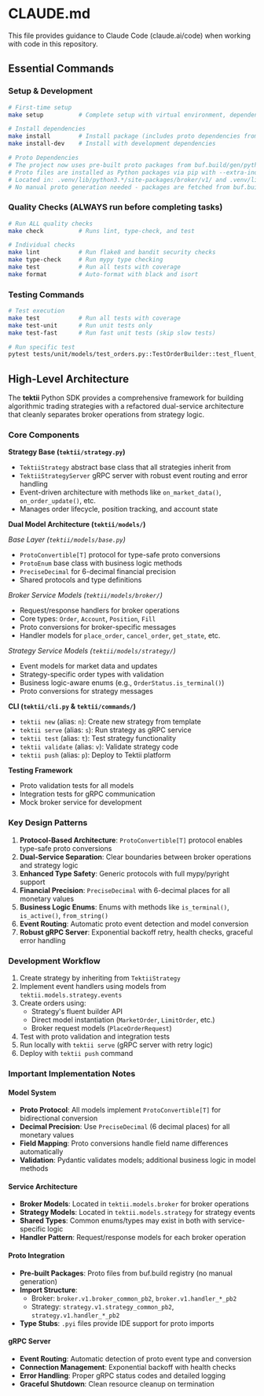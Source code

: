 # CLAUDE.md

This file provides guidance to Claude Code (claude.ai/code) when working with code in this repository.

## Essential Commands

### Setup & Development
```bash
# First-time setup
make setup          # Complete setup with virtual environment, dependencies, and proto generation

# Install dependencies
make install        # Install package (includes proto dependencies from buf.build)
make install-dev    # Install with development dependencies

# Proto Dependencies
# The project now uses pre-built proto packages from buf.build/gen/python
# Proto files are installed as Python packages via pip with --extra-index-url https://buf.build/gen/python
# Located in: .venv/lib/python3.*/site-packages/broker/v1/ and .venv/lib/python3.*/site-packages/strategy/v1/
# No manual proto generation needed - packages are fetched from buf.build registry
```

### Quality Checks (ALWAYS run before completing tasks)
```bash
# Run ALL quality checks
make check          # Runs lint, type-check, and test

# Individual checks
make lint           # Run flake8 and bandit security checks
make type-check     # Run mypy type checking
make test           # Run all tests with coverage
make format         # Auto-format with black and isort
```

### Testing Commands
```bash
# Test execution
make test           # Run all tests with coverage
make test-unit      # Run unit tests only
make test-fast      # Run fast unit tests (skip slow tests)

# Run specific test
pytest tests/unit/models/test_orders.py::TestOrderBuilder::test_fluent_api -xvs
```

## High-Level Architecture

The **tektii** Python SDK provides a comprehensive framework for building algorithmic trading strategies with a refactored dual-service architecture that cleanly separates broker operations from strategy logic.

### Core Components

**Strategy Base (`tektii/strategy.py`)**
- `TektiiStrategy` abstract base class that all strategies inherit from
- `TektiiStrategyServer` gRPC server with robust event routing and error handling
- Event-driven architecture with methods like `on_market_data()`, `on_order_update()`, etc.
- Manages order lifecycle, position tracking, and account state

**Dual Model Architecture (`tektii/models/`)**

*Base Layer (`tektii/models/base.py`)*
- `ProtoConvertible[T]` protocol for type-safe proto conversions
- `ProtoEnum` base class with business logic methods
- `PreciseDecimal` for 6-decimal financial precision
- Shared protocols and type definitions

*Broker Service Models (`tektii/models/broker/`)*
- Request/response handlers for broker operations
- Core types: `Order`, `Account`, `Position`, `Fill`
- Proto conversions for broker-specific messages
- Handler models for `place_order`, `cancel_order`, `get_state`, etc.

*Strategy Service Models (`tektii/models/strategy/`)*
- Event models for market data and updates
- Strategy-specific order types with validation
- Business logic-aware enums (e.g., `OrderStatus.is_terminal()`)
- Proto conversions for strategy messages

**CLI (`tektii/cli.py` & `tektii/commands/`)**
- `tektii new` (alias: `n`): Create new strategy from template
- `tektii serve` (alias: `s`): Run strategy as gRPC service
- `tektii test` (alias: `t`): Test strategy functionality
- `tektii validate` (alias: `v`): Validate strategy code
- `tektii push` (alias: `p`): Deploy to Tektii platform

**Testing Framework**
- Proto validation tests for all models
- Integration tests for gRPC communication
- Mock broker service for development

### Key Design Patterns

1. **Protocol-Based Architecture**: `ProtoConvertible[T]` protocol enables type-safe proto conversions
2. **Dual-Service Separation**: Clear boundaries between broker operations and strategy logic
3. **Enhanced Type Safety**: Generic protocols with full mypy/pyright support
4. **Financial Precision**: `PreciseDecimal` with 6-decimal places for all monetary values
5. **Business Logic Enums**: Enums with methods like `is_terminal()`, `is_active()`, `from_string()`
6. **Event Routing**: Automatic proto event detection and model conversion
7. **Robust gRPC Server**: Exponential backoff retry, health checks, graceful error handling

### Development Workflow

1. Create strategy by inheriting from `TektiiStrategy`
2. Implement event handlers using models from `tektii.models.strategy.events`
3. Create orders using:
   - Strategy's fluent builder API
   - Direct model instantiation (`MarketOrder`, `LimitOrder`, etc.)
   - Broker request models (`PlaceOrderRequest`)
4. Test with proto validation and integration tests
5. Run locally with `tektii serve` (gRPC server with retry logic)
6. Deploy with `tektii push` command

### Important Implementation Notes

#### Model System
- **Proto Protocol**: All models implement `ProtoConvertible[T]` for bidirectional conversion
- **Decimal Precision**: Use `PreciseDecimal` (6 decimal places) for all monetary values
- **Field Mapping**: Proto conversions handle field name differences automatically
- **Validation**: Pydantic validates models; additional business logic in model methods

#### Service Architecture
- **Broker Models**: Located in `tektii.models.broker` for broker operations
- **Strategy Models**: Located in `tektii.models.strategy` for strategy events
- **Shared Types**: Common enums/types may exist in both with service-specific logic
- **Handler Pattern**: Request/response models for each broker operation

#### Proto Integration
- **Pre-built Packages**: Proto files from buf.build registry (no manual generation)
- **Import Structure**:
  - Broker: `broker.v1.broker_common_pb2`, `broker.v1.handler_*_pb2`
  - Strategy: `strategy.v1.strategy_common_pb2`, `strategy.v1.handler_*_pb2`
- **Type Stubs**: `.pyi` files provide IDE support for proto imports

#### gRPC Server
- **Event Routing**: Automatic detection of proto event type and conversion
- **Connection Management**: Exponential backoff with health checks
- **Error Handling**: Proper gRPC status codes and detailed logging
- **Graceful Shutdown**: Clean resource cleanup on termination
